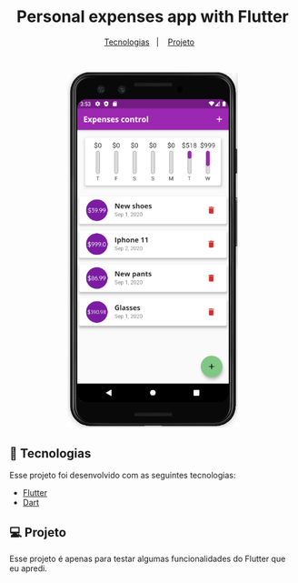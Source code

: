 <h1 align="center">
    Personal expenses app with Flutter
</h1>

<p align="center">
  <a href="#rocket-tecnologias">Tecnologias</a>&nbsp;&nbsp;&nbsp;|&nbsp;&nbsp;&nbsp;
  <a href="#-projeto">Projeto</a>&nbsp;&nbsp;&nbsp;
</p>

<br>

<p align="center">
  <img alt="App screen" src=".github/screen.png" width="300px">
</p>

## 🚀 Tecnologias

Esse projeto foi desenvolvido com as seguintes tecnologias:
- [Flutter](https://flutter.dev/)
- [Dart](https://dart.dev/)

## 💻 Projeto

Esse projeto é apenas para testar algumas funcionalidades do Flutter que eu apredi.

